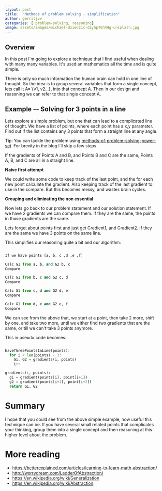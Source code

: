 ```yaml
---
layout: post
title:  "Methods of problem solving - simplification"
author: gerritjvv
categories: [ problem-solving, reasoning]
image: assets/images/michael-dziedzic-dSyhpTGhNHg-unsplash.jpg
---
```


## Overview

In this post I'm going to explore a technique that I find useful when dealing with many many variables.
It's used an mathematics all the time and is quite simple.

There is only so much information the human brain can hold in one line of thought. So the idea is to group
several variables that form a single concept, lets call it A=`{v1, v2...}, into that concept A. Then in our design and reasoning
we can refer to that single concept A. 

## Example -- Solving for 3 points in a line

Lets explore a simple problem, but one that can lead to a complicated line of thought. 
We have a list of points, where each point has a x,y parameter. Find out if the list contains any 3 points that form
a straight line at any angle.

Tip: You can tackle the problem using [methods-of-problem-solving-power-set](https://gerritjvv.github.io/blog/methods-of-problem-solving-power-set/).
For brevity in the blog I'll skip a few steps.  

If the gradients of Points A and B, and Points B and C are the same, Points A, B, and C are all in a straight line.

**Naive first attempt**

We could write some code to keep track of the last point, and the for each new point calculate the gradient.
Also keeping track of the last gradient to use in the compare. But this becomes messy, and wastes brain cycles.

**Grouping and eliminating the non essential**

Now lets go back to our problem statement and our solution statement. 
If we have 2 gradients we can compare them. If they are the same, the points in those gradients are the same.

Lets forget about points first and just get Gradient1, and Gradient2. If they are the same we have 3 points on the same line.

This simplifies our reasoning quite a bit and our algorithm:

````python

If we have points [a, b, c ,d ,e ,f]

Calc G1 from a, b, and G2 b, c
Compare

Calc G1 from b, c and G2 c, d
Compare

Calc G1 from c, d and G2 d, e
Compare

Calc G1 from d, e and G2 e, f
Compare
````

We can see from the above that, we start at a point, then take 2 more, shift by one, and take two more,
until we either find two gradients that are the same, or till we can't take 3 points anymore.

This in pseudo code becomes:

```python

haveThreePointsInLine(points):
  for i < len(points) - 3:
    G1, G2 = gradients(i, points)
    i++

gradients(i, points):
  g1 = gradient(points[i], point[i+1])
  g2 = gradient(points[i+1], point[i+2])
  return G1, G2
```

# Summary 

I hope that you could see from the above simple example, how useful this technique can be.
If you have several small related points that complicates your thinking, group them into a single concept
and then reasoning at this higher level about the problem.

# More reading

  * https://betterexplained.com/articles/learning-to-learn-math-abstraction/
  * http://worrydream.com/LadderOfAbstraction/
  * https://en.wikipedia.org/wiki/Generalization
  * https://en.wikipedia.org/wiki/Abstraction